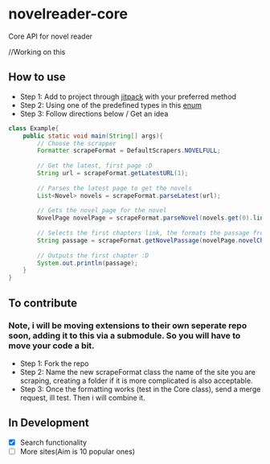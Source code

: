 # novelreader-core
Core API for novel reader

//Working on this
## How to use
- Step 1: Add to project through [jitpack](https://jitpack.io/#Doomsdayrs/novelreader-core) with your preferred method
- Step 2: Using one of the predefined types in this [enum](https://github.com/Doomsdayrs/novelreader-core/blob/master/src/main/java/com/github/Doomsdayrs/api/novelreaderCore/main/DefaultScrapers.java)
- Step 3: Follow directions below / Get an idea

```java
class Example{
    public static void main(String[] args){
        // Choose the scrapper
        Formatter scrapeFormat = DefaultScrapers.NOVELFULL;
        
        // Get the latest, first page :D
        String url = scrapeFormat.getLatestURL(1);
        
        // Parses the latest page to get the novels
        List<Novel> novels = scrapeFormat.parseLatest(url);
        
        // Gets the novel page for the novel
        NovelPage novelPage = scrapeFormat.parseNovel(novels.get(0).link);
        
        // Selects the first chapters link, the formats the passage from it
        String passage = scrapeFormat.getNovelPassage(novelPage.novelChapters.get(0).link);
        
        // Outputs the first chapter :D
        System.out.println(passage);
    }
}
```

## To contribute
### Note, i will be moving extensions to their own seperate repo soon, adding it to this via a submodule. So you will have to move your code a bit.
- Step 1: Fork the repo
- Step 2: Name the new scrapeFormat class the name of the site you are scraping, creating a folder if it is more complicated is also acceptable. 
- Step 3: Once the formatting works (test in the Core class), send a merge request, ill test. Then i will combine it.

## In Development
- [X] Search functionality
- [ ] More sites(Aim is 10 popular ones)
